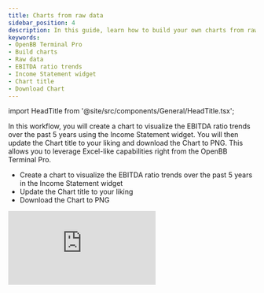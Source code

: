 ```yaml
---
title: Charts from raw data
sidebar_position: 4
description: In this guide, learn how to build your own charts from raw data using OpenBB Terminal. You will create a chart to visualize the EBITDA ratio trends over the past 5 years using the Income Statement widget, update the Chart title, and download the Chart to PNG.
keywords:
- OpenBB Terminal Pro
- Build charts
- Raw data
- EBITDA ratio trends
- Income Statement widget
- Chart title
- Download Chart
---
```


import HeadTitle from '@site/src/components/General/HeadTitle.tsx';

<HeadTitle title="Charts from raw data | OpenBB Terminal Docs" />

In this workflow, you will create a chart to visualize the EBITDA ratio trends over the past 5 years using the Income Statement widget. You will then update the Chart title to your liking and download the Chart to PNG. This allows you to leverage Excel-like capabilities right from the OpenBB Terminal Pro.

- Create a chart to visualize the EBITDA ratio trends over the past 5 years in the Income Statement widget
- Update the Chart title to your liking
- Download the Chart to PNG

<div style={{display: 'flex', justifyContent: 'center'}}>
    <iframe
        style={{width: '800px', height: '450px', display: 'block', margin: '0 auto'}}
        src="https://www.youtube.com/embed/XPxizW94tzM?si=xBVT14yK3U2ytmZZ"
        title="YouTube video player"
        frameBorder="0"
        allow="accelerometer; autoplay; clipboard-write; encrypted-media; gyroscope; picture-in-picture; web-share"
    />
</div>
